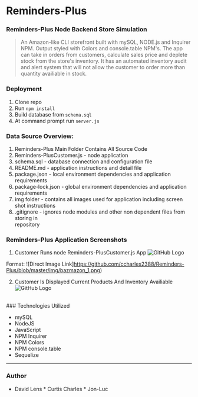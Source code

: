 # Reminders-Plus
### Reminders-Plus Node Backend Store Simulation

>An Amazon-like CLI storefront built with mySQL, NODE.js and Inquirer NPM. Output styled with Colors and console.table NPM's. The app can take in orders from customers, calculate sales price and deplete stock from the store's inventory. It has an automated inventory audit and alert system that will not allow the customer to order more than quantity availiable in stock.

### Deployment

1. Clone repo
2. Run `npm install`
3. Build database from `schema.sql`
4. At command prompt run `server.js`

### Data Source Overview:
1.  Reminders-Plus Main Folder Contains All Source Code
2.  Reminders-PlusCustomer.js - node application 
3.  schema.sql - database connection and configuration file
4.  README.md - application instructions and detail file
5.  package.json - local environment dependencies and application requirements
6.  package-lock.json - global environment dependencies and application requirements
7.  img folder - contains all images used for application including screen shot instructions
8.  .gitignore - ignores node modules and other non dependent files from storing in         
    repository 


### Reminders-Plus Application Screenshots 

1. Customer Runs node Reminders-PlusCustomer.js App
![GitHub Logo](/img/bazmazon_1.png)

Format: ![Direct Image Link]https://github.com/ccharles2388/Reminders-Plus/blob/master/img/bazmazon_1.png)
<br>

2. Customer Is Displayed Current Products And Inventory Availiable
![GitHub Logo](/img/bazmazon_2.png)
<br>
### Technologies Utilized

* mySQL
* NodeJS
* JavaScript
* NPM Inquirer
* NPM Colors
* NPM console.table
* Sequelize
---

### Author

* David Lens * Curtis Charles * Jon-Luc